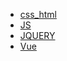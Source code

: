* [css_html](frontEnd/1css+html/css_html.md)
* [JS](frontEnd/2JS/JS.md)
* [JQUERY](frontEnd/3JQUERY/JQUERY.md)
* [Vue](frontEnd/4Vue/Vue.md)
